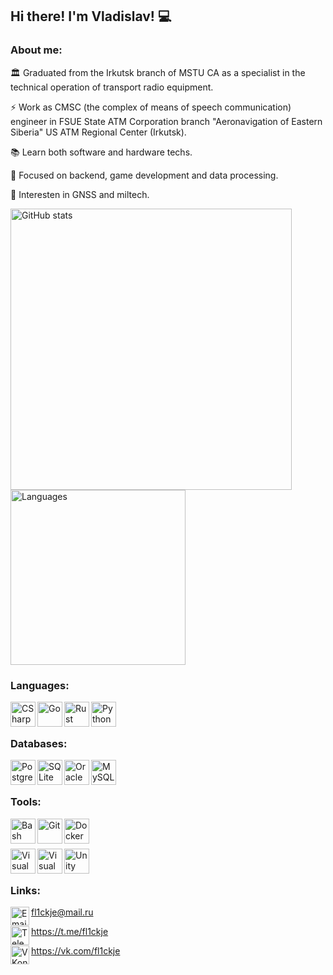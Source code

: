 ## Hi there! I'm Vladislav! 💻

### About me:

🏛️ Graduated from the Irkutsk branch of MSTU CA as a specialist in the technical operation of transport radio equipment.

⚡ Work as CMSC (the complex of means of speech communication) engineer in FSUE State ATM Corporation branch "Aeronavigation of Eastern Siberia" US ATM Regional Center (Irkutsk).

📚 Learn both software and hardware techs.

🔭 Focused on backend, game development and data processing.

📡 Interesten in GNSS and miltech.

<img src="https://github-readme-stats.vercel.app/api?username=fl1ckje&theme=transparent&show_icons=true&custom_title=Stats&hide_border=true&cache_seconds=21600" width=450px alt="GitHub stats"/>
<img src="https://github-readme-stats.vercel.app/api/top-langs/?username=fl1ckje&layout=compact&theme=transparent&hide_border=true&cache_seconds=21600" width=280px alt="Languages"/>

### Languages:

<img align="left" alt="CSharp" width="40px" src="https://cdn.jsdelivr.net/gh/devicons/devicon/icons/csharp/csharp-original.svg" />
<img align="left" alt="Go" width="40px" src="https://cdn.jsdelivr.net/gh/devicons/devicon/icons/go/go-original-wordmark.svg" />
<img align="left" alt="Rust" width="40px" src="https://cdn.jsdelivr.net/gh/devicons/devicon/icons/rust/rust-original.svg" />
<img align="left" alt="Python" width="40px" src="https://cdn.jsdelivr.net/gh/devicons/devicon/icons/python/python-original.svg" />

<br/><br/>

### Databases:

<img align="left" alt="PostgreSQL" width="40px" src="https://cdn.jsdelivr.net/gh/devicons/devicon/icons/postgresql/postgresql-original-wordmark.svg" />
<img align="left" alt="SQLite" width="40px" src="https://cdn.jsdelivr.net/gh/devicons/devicon/icons/sqlite/sqlite-original-wordmark.svg" />
<img align="left" alt="Oracle"  width="40px" src="https://cdn.jsdelivr.net/gh/devicons/devicon/icons/oracle/oracle-original.svg" />
<img align="left" alt="MySQL"  width="40px" src="https://cdn.jsdelivr.net/gh/devicons/devicon/icons/mysql/mysql-original.svg" />

<br/><br/>

### Tools:

<img align="left" alt="Bash" width="40px" src="https://cdn.jsdelivr.net/gh/devicons/devicon/icons/bash/bash-original.svg" />
<img align="left" alt="Git" width="40px" src="https://cdn.jsdelivr.net/gh/devicons/devicon/icons/git/git-original-wordmark.svg" />
<img align="left" alt="Docker" width="40px" src="https://cdn.jsdelivr.net/gh/devicons/devicon/icons/docker/docker-plain-wordmark.svg" />

<br/><br/>

<img align="left" alt="Visual Studio Code" width="40px" src="https://cdn.jsdelivr.net/gh/devicons/devicon/icons/vscode/vscode-original.svg" />
<img align="left" alt="Visual Studio" width="40px" src="https://cdn.jsdelivr.net/gh/devicons/devicon/icons/visualstudio/visualstudio-original.svg" />
<img align="left" alt="Unity" width="40px" src="https://cdn.jsdelivr.net/gh/devicons/devicon/icons/unity/unity-original.svg" />

<br/><br/>

### Links:

<img align="left" alt="Email" width="30px" src="https://cdn.jsdelivr.net/npm/simple-icons@v11/icons/maildotru.svg" />fl1ckje@mail.ru

<img align="left" alt="Telegram" width="30px" src="https://cdn.jsdelivr.net/npm/simple-icons@v11/icons/telegram.svg" />https://t.me/fl1ckje

<img align="left" alt="VKontakte" width="30px" src="https://cdn.jsdelivr.net/npm/simple-icons@v11/icons/vk.svg" />https://vk.com/fl1ckje
